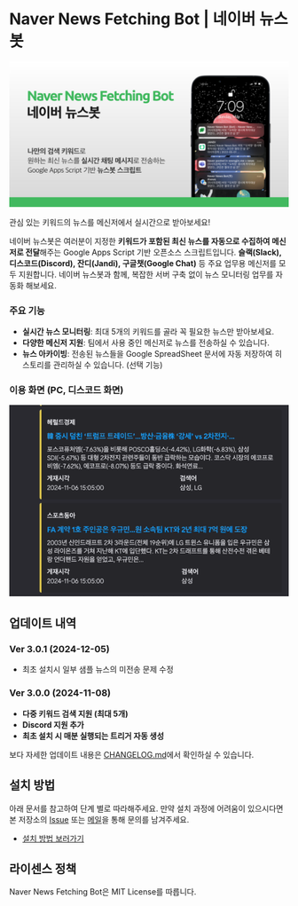 # Naver News Fetching Bot | 네이버 뉴스봇

<img src="./static/images/cover.jpg" alt="Naver News Fetching Bot Cover Image" />

관심 있는 키워드의 뉴스를 메신저에서 실시간으로 받아보세요!

네이버 뉴스봇은 여러분이 지정한 **키워드가 포함된 최신 뉴스를 자동으로 수집하여 메신저로 전달**해주는 Google Apps Script 기반 오픈소스 스크립트입니다. **슬랙(Slack), 디스코드(Discord), 잔디(Jandi), 구글챗(Google Chat)** 등 주요 업무용 메신저를 모두 지원합니다. 네이버 뉴스봇과 함께, 복잡한 서버 구축 없이 뉴스 모니터링 업무를 자동화 해보세요.

### 주요 기능

- **실시간 뉴스 모니터링**: 최대 5개의 키워드를 골라 꼭 필요한 뉴스만 받아보세요.
- **다양한 메신저 지원**: 팀에서 사용 중인 메신저로 뉴스를 전송하실 수 있습니다.
- **뉴스 아카이빙**: 전송된 뉴스들을 Google SpreadSheet 문서에 자동 저장하여 히스토리를 관리하실 수 있습니다. (선택 기능)

### 이용 화면 (PC, 디스코드 화면)

<img src="./static/images/screenshot_pc_discord.gif" alt="Screenshot (PC, Discord)" />

## 업데이트 내역

### Ver 3.0.1 (2024-12-05)

- 최초 설치시 일부 샘플 뉴스의 미전송 문제 수정

### Ver 3.0.0 (2024-11-08)

- **다중 키워드 검색 지원 (최대 5개)**
- **Discord 지원 추가**
- **최초 설치 시 매분 실행되는 트리거 자동 생성**

보다 자세한 업데이트 내용은 [CHANGELOG.md](./docs/CHANGELOG.md)에서 확인하실 수 있습니다.

## 설치 방법

아래 문서를 참고하여 단계 별로 따라해주세요.
만약 설치 과정에 어려움이 있으시다면 본 저장소의 [Issue](https://github.com/seongjinme/naver-news-fetching-bot/issues) 또는 [메일](mailto:mail@seongjin.me)을 통해 문의를 남겨주세요.

- [설치 방법 보러가기](./docs/INSTALLATION.md)

## 라이센스 정책

Naver News Fetching Bot은 MIT License를 따릅니다.
